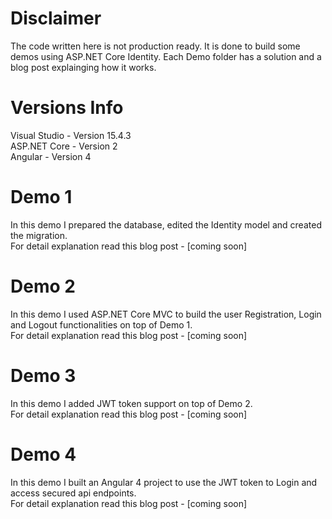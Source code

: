 # Disclaimer
The code written here is not production ready. It is done to build some demos using ASP.NET Core Identity. Each Demo folder has a solution and a blog post explainging how it works.       
# Versions Info
Visual Studio - Version 15.4.3  
ASP.NET Core - Version 2  
Angular - Version 4  
# Demo 1  
In this demo I prepared the database, edited the Identity model and created the migration.  
For detail explanation read this blog post - [coming soon]

# Demo 2  
In this demo I used ASP.NET Core MVC to build the user Registration, Login and Logout functionalities on top of Demo 1.  
For detail explanation read this blog post - [coming soon]

# Demo 3  
In this demo I added JWT token support on top of Demo 2.  
For detail explanation read this blog post - [coming soon]

# Demo 4  
In this demo I built an Angular 4 project to use the JWT token to Login and access secured api endpoints.  
For detail explanation read this blog post - [coming soon]

